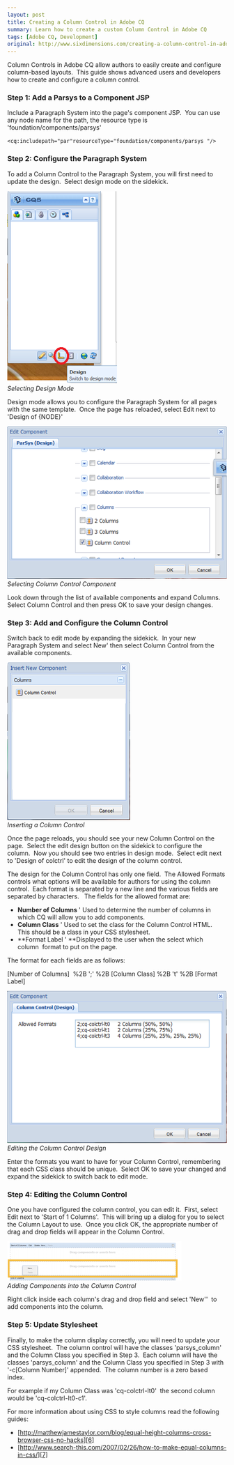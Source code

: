 ```yaml
---
layout: post
title: Creating a Column Control in Adobe CQ
summary: Learn how to create a custom Column Control in Adobe CQ
tags: [Adobe CQ, Development]
original: http://www.sixdimensions.com/creating-a-column-control-in-adobe-cq/
---
```


Column Controls in Adobe CQ allow authors to easily create and configure column-based layouts. &nbsp;This guide shows advanced users and developers how to create and configure a column control.

### Step 1: Add a Parsys to a Component JSP

Include a Paragraph System into the page's component JSP.&nbsp; You can use any node name for the path, the resource type is 'foundation/components/parsys'

    <cq:includepath="par"resourceType="foundation/components/parsys "/>

### Step 2: Configure the Paragraph System

To add a Column Control to the Paragraph System, you will first need to update the design.&nbsp; Select design mode on the sidekick.

![Selecting Design Mode][1]  
*Selecting Design Mode*

Design mode allows you to configure the Paragraph System for all pages with the same template.&nbsp; Once the page has reloaded, select Edit next to 'Design of {NODE}'

![Selecting Column Control Component][2]  
*Selecting Column Control Component*

Look down through the list of available components and expand Columns.&nbsp; Select Column Control and then press OK to save your design changes.

### Step 3: Add and Configure the Column Control

Switch back to edit mode by expanding the sidekick.&nbsp; In your new Paragraph System and select New' then select Column Control from the available components.

![Insert a Column Control][3]  
*Inserting a Column Control*

Once the page reloads, you should see your new Column Control on the page.&nbsp; Select the edit design button on the sidekick to configure the column.&nbsp; Now you should see two entries in design mode.&nbsp; Select edit next to 'Design of colctrl' to edit the design of the column control.

The design for the Column Control has only one field.&nbsp; The Allowed Formats controls what options will be available for authors for using the column control.&nbsp; Each format is separated by a new line and the various fields are separated by characters.&nbsp;&nbsp; The fields for the allowed format are:

*   **Number of Columns** ' Used to determine the number of columns in which CQ will allow you to add components.
*   **Column Class** ' Used to set the class for the Column Control HTML.&nbsp; This should be a class in your CSS stylesheet.
*   **Format Label ' **Displayed to the user when the select which column&nbsp; format to put on the page.

The format for each fields are as follows:

\[Number of Columns\]&nbsp; %2B ';' %2B \[Column Class\] %2B 't' %2B \[Format Label\]

![Editing the Column Control Design][4]  
*Editing the Column Control Design*

Enter the formats you want to have for your Column Control, remembering that each CSS class should be unique.&nbsp; Select OK to save your changed and expand the sidekick to switch back to edit mode.

### Step 4: Editing the Column Control

One you have configured the column control, you can edit it.&nbsp; First, select Edit next to 'Start of 1 Columns'.&nbsp; This will bring up a dialog for you to select the Column Layout to use.&nbsp; Once you click OK, the appropriate number of drag and drop fields will appear in the Column Control.

![Adding Components into the Column Control][5]  
*Adding Components into the Column Control*

Right click inside each column's drag and drop field and select 'New''&nbsp; to add components into the column.

### Step 5: Update Stylesheet

Finally, to make the column display correctly, you will need to update your CSS stylesheet.&nbsp; The column control will have the classes 'parsys\_column' and the Column Class you specified in Step 3.&nbsp; Each column will have the classes 'parsys\_column' and the Column Class you specified in Step 3 with '-c\[Column Number\]' appended.&nbsp; The column number is a zero based index.

For example if my Column Class was 'cq-colctrl-lt0'&nbsp; the second column would be 'cq-colctrl-lt0-c1'.

For more information about using CSS to style columns read the following guides:

* [http://matthewjamestaylor.com/blog/equal-height-columns-cross-browser-css-no-hacks][6]
* [http://www.search-this.com/2007/02/26/how-to-make-equal-columns-in-css/][7]

 [1]: /images/posts/2012-02-07-creating-a-column-control-in-adobe-cq/selecting-design.png
 [2]: /images/posts/2012-02-07-creating-a-column-control-in-adobe-cq/selecting-column-control.png
 [3]: /images/posts/2012-02-07-creating-a-column-control-in-adobe-cq/insert-column-control.png
 [4]: /images/posts/2012-02-07-creating-a-column-control-in-adobe-cq/edting-column-control.png
 [5]: /images/posts/2012-02-07-creating-a-column-control-in-adobe-cq/adding-components-e1328584901873.png
 [6]: http://matthewjamestaylor.com/blog/equal-height-columns-cross-browser-css-no-hacks
 [7]: http://www.search-this.com/2007/02/26/how-to-make-equal-columns-in-css/